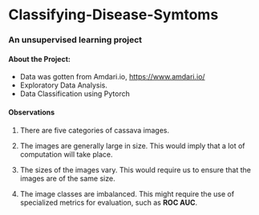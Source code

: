 # Classifying-Disease-Symtoms

### An unsupervised learning project

#### About the Project:
- Data was gotten from Amdari.io, https://www.amdari.io/
- Exploratory Data Analysis.
- Data Classification using Pytorch

#### Observations

1. There are five categories of cassava images.

2. The images are generally large in size. This would imply that a lot of computation will take place.

4. The sizes of the images vary. This would require us to ensure that the images are of the same size.

5. The image classes are imbalanced. This might require the use of specialized metrics for evaluation, such as __ROC AUC__.
